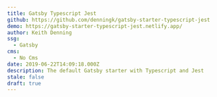 ```yaml
---
title: Gatsby Typescript Jest
github: https://github.com/denningk/gatsby-starter-typescript-jest
demo: https://gatsby-starter-typescript-jest.netlify.app/
author: Keith Denning
ssg:
  - Gatsby
cms:
  - No Cms
date: 2019-06-22T14:09:18.000Z
description: The default Gatsby starter with Typescript and Jest
stale: false
draft: true
---
```

